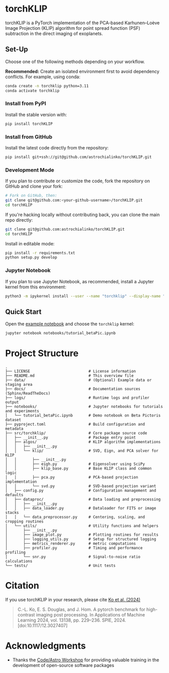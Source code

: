 # torchKLIP

torchKLIP is a PyTorch implementation of the PCA-based Karhunen–Loève Image Projection (KLIP) algorithm for point spread function (PSF) subtraction in the direct imaging of exoplanets.

## Set-Up

Choose one of the following methods depending on your workflow.

**Recommended:** Create an isolated environment first to avoid dependency conflicts. For example, using conda:

```bash
conda create -n torchklip python=3.11
conda activate torchklip
```

### Install from PyPI

Install the stable version with:

```bash
pip install torchKLIP
```

### Install from GitHub

Install the latest code directly from the repository:

```bash
pip install git+ssh://git@github.com/astrochialinko/torchKLIP.git
```

### Development Mode

If you plan to contribute or customize the code, fork the repository on GitHub and clone your fork:

```bash
# Fork on GitHub, then:
git clone git@github.com:<your-github-username>/torchKLIP.git
cd torchKLIP
```

If you're hacking locally without contributing back, you can clone the main repo directly:

```bash
git clone git@github.com:astrochialinko/torchKLIP.git
cd torchKLIP
```

Install in editable mode:

```bash
pip install -r requirements.txt
python setup.py develop
```

### Jupyter Notebook

If you plan to use Jupyter Notebook, as recommended, install a Jupyter kernel from this environment:

```bash
python3 -m ipykernel install --user --name "torchklip" --display-name "torchklip"
```

## Quick Start

Open the [example notebook](notebooks/tutorial_betaPic.ipynb) and choose the `torchklip` kernel:

```bash
jupyter notebook notebooks/tutorial_betaPic.ipynb
```

# Project Structure

```
.
├── LICENSE                          # License information
├── README.md                        # This overview file
├── data/                            # (Optional) Example data or staging area
├── docs/                            # Documentation sources (Sphinx/ReadTheDocs)
├── logs/                            # Runtime logs and profiler output
├── notebooks/                       # Jupyter notebooks for tutorials and experiments
│   └── tutorial_betaPic.ipynb       # Demo notebook on Beta Pictoris dataset
├── pyproject.toml                   # Build configuration and metadata
├── src/torchklip/                   # Core package source code
│   ├── __init__.py                  # Package entry point
│   ├── algos/                       # KLIP algorithm implementations
│   │   ├── __init__.py
│   │   └── klip/                    # SVD, Eign, and PCA solver for KLIP
│   │       ├── __init__.py
│   │       ├── eigh.py              # Eigensolver using SciPy
│   │       ├── klip_base.py         # Base KLIP class and common logic
│   │       ├── pca.py               # PCA-based projection implementation
│   │       └── svd.py               # SVD-based projection variant
│   ├── config.py                    # Configuration management and defaults
│   ├── dataproc/                    # Data loading and preprocessing
│   │   ├── __init__.py
│   │   ├── data_loader.py           # Dataloader for FITS or image stacks
│   │   └── data_preprocessor.py     # Centering, scaling, and cropping routines
│   └── utils/                       # Utility functions and helpers
│       ├── __init__.py
│       ├── image_plot.py            # Plotting routines for results
│       ├── logging_utils.py         # Setup for structured logging
│       ├── metrics_renderer.py      # metric computations
│       ├── profiler.py              # Timing and performance profiling
│       └── snr.py                   # Signal-to-noise ratio calculations
└── tests/                           # Unit tests
```

# Citation

If you use torchKLIP in your research, please cite [Ko et al. (2024)](https://www.spiedigitallibrary.org/conference-proceedings-of-spie/13138/1313811/A-PyTorch-benchmark-for-high-contrast-imaging-post-processing/10.1117/12.3027407.short)

> C.-L. Ko, E. S. Douglas, and J. Hom. A pytorch benchmark for high-
> contrast imaging post processing. In Applications of Machine Learning
> 2024, vol. 13138, pp. 229–236. SPIE, 2024. [doi:10.1117/12.3027407]

# Acknowledgments

- Thanks the [Code/Astro Workshop](https://semaphorep.github.io/codeastro/) for providing valuable training in the development of open-source software packages
